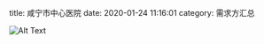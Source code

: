 title: 咸宁市中心医院
date: 2020-01-24 11:16:01
category: 需求方汇总




![Alt Text]({static}/images/xianningzhongxin.png)


